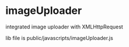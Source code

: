 # imageUploader
integrated image uploader with XMLHttpRequest

lib file is public/javascripts/imageUploader.js
